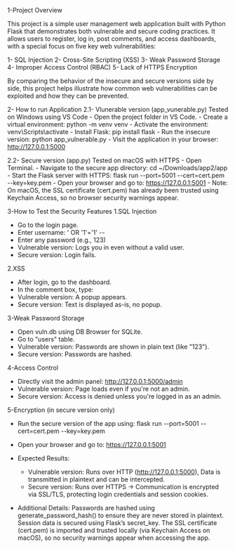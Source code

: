 1-Project Overview 

  This project is a simple user management web application built with Python Flask that demonstrates both vulnerable and secure coding practices. It allows users to register, log in, post comments, and access dashboards, with a special focus on five key web vulnerabilities:

  1- SQL Injection
  2- Cross-Site Scripting (XSS)
  3- Weak Password Storage
  4- Improper Access Control (RBAC)
  5- Lack of HTTPS Encryption

  By comparing the behavior of the insecure and secure versions side by side, this project helps illustrate how common web vulnerabilities can be exploited and how they can be prevented.

2- How to run Application
  2.1- Vlunerable version (app_vunerable.py)
    Tested on Windows using VS Code
    - Open the project folder in VS Code.
    - Create a virtual environment:
    python -m venv venv
    - Activate the environment:
    venv\Scripts\activate
    - Install Flask:
    pip install flask
    - Run the insecure version:
    python app_vulnerable.py
    - Visit the application in your browser:
    http://127.0.0.1:5000

  2.2- Secure version (app.py)
    Tested on macOS with HTTPS
    - Open Terminal.
    - Navigate to the secure app directory:
    cd ~/Downloads/app2/app
    - Start the Flask server with HTTPS:
    flask run --port=5001 --cert=cert.pem --key=key.pem
    - Open your browser and go to:
    https://127.0.0.1:5001
    - Note:
      On macOS, the SSL certificate (cert.pem) has already been trusted using Keychain Access, so no browser security warnings appear.

3-How to Test the Security Features
  1.SQL Injection
  - Go to the login page.
  - Enter username: ' OR '1'='1' --
  - Enter any password (e.g., 123)
  - Vulnerable version: Logs you in even without a valid user.
  - Secure version: Login fails.

  2.XSS
  - After login, go to the dashboard.
  - In the comment box, type:
    <script>alert('XSS')</script>
  - Vulnerable version: A popup appears.
  - Secure version: Text is displayed as-is, no popup.

  3-Weak Password Storage
  - Open vuln.db using DB Browser for SQLite.
  - Go to "users" table.
  - Vulnerable version: Passwords are shown in plain text (like "123").
  - Secure version: Passwords are hashed.

  4-Access Control
  - Directly visit the admin panel: http://127.0.0.1:5000/admin
  - Vulnerable version: Page loads even if you're not an admin.
  - Secure version: Access is denied unless you're logged in as an admin.

  5-Encryption (in secure version only)
  - Run the secure version of the app using:
  flask run --port=5001 --cert=cert.pem --key=key.pem
  - Open your browser and go to:
  https://127.0.0.1:5001
  - Expected Results:
    - Vulnerable version: Runs over HTTP (http://127.0.0.1:5000), Data is transmitted in plaintext and can be intercepted.
    - Secure version: Runs over HTTPS → Communication is encrypted via SSL/TLS, protecting login credentials and session cookies.

  - Additional Details:
  Passwords are hashed using generate_password_hash() to ensure they are never stored in plaintext.
  Session data is secured using Flask’s secret_key.
  The SSL certificate (cert.pem) is imported and trusted locally (via Keychain Access on macOS), so no security warnings appear when accessing the app.

